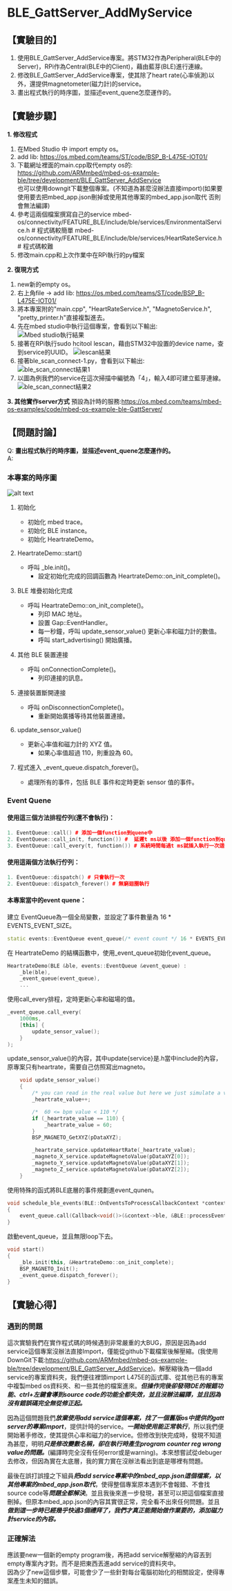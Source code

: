 # BLE_GattServer_AddMyService
## 【實驗目的】
1. 使用BLE_GattServer_AddService專案。將STM32作為Peripheral(BLE中的Server)，RPi作為Central(BLE中的Client)，藉由藍芽(BLE)進行連線。  
2. 修改BLE_GattServer_AddService專案，使其除了heart rate(心率偵測)以外，還提供magnetometer(磁力計)的service。
3. 畫出程式執行的時序圖，並描述event_quene怎麼運作的。

## 【實驗步驟】
**1. 修改程式**
1. 在Mbed Studio 中 import empty os。
2. add lib: https://os.mbed.com/teams/ST/code/BSP_B-L475E-IOT01/
3. 下載網址裡面的main.cpp取代empty os的: https://github.com/ARMmbed/mbed-os-example-ble/tree/development/BLE_GattServer_AddService  
也可以使用downgit下載整個專案。(不知道為甚麼沒辦法直接import)(如果要使用要去把mbed_app.json刪掉或使用其他專案的mbed_app.json取代 否則會無法編譯)  
4. 參考這兩個檔案撰寫自己的service
mbed-os/connectivity/FEATURE_BLE/include/ble/services/EnvironmentalService.h # 程式碼較簡單
mbed-os/connectivity/FEATURE_BLE/include/ble/services/HeartRateService.h # 程式碼較難
5. 修改main.cpp和上次作業中在RPi執行的py檔案

**2. 復現方式**
1. new新的empty os。
2. 右上角file -> add lib: https://os.mbed.com/teams/ST/code/BSP_B-L475E-IOT01/  
3. 將本專案附的"main.cpp", "HeartRateService.h", "MagnetoService.h", "pretty_printer.h"直接複製進去。
4. 先在mbed studio中執行這個專案，會看到以下輸出:  
   ![Mbed studio執行結果](image.png)     
5. 接著在RPi執行sudo hcitool lescan，藉由STM32中設置的device name，查到service的UUID。
   ![lescan結果](image-1.png)
6. 接著ble_scan_connect-1.py，會看到以下輸出:  
   ![ble_scan_connect結果1](image-2.png)
7. 以圖為例我們的service在這次掃描中編號為「4」，輸入4即可建立藍芽連線。  
   ![ble_scan_connect結果2](image-3.png)

**3. 其他實作server方式**
預設為計時的服務:https://os.mbed.com/teams/mbed-os-examples/code/mbed-os-example-ble-GattServer/

## 【問題討論】
Q: **畫出程式執行的時序圖，並描述event_quene怎麼運作的。**  
A: 
### 本專案的時序圖
![alt text](image-4.png)
1. 初始化
   - 初始化 mbed trace。
   - 初始化 BLE instance。
   - 初始化 HeartrateDemo。

2. HeartrateDemo::start()
   - 呼叫 _ble.init()。
     - 設定初始化完成的回調函數為 HeartrateDemo::on_init_complete()。

3. BLE 堆疊初始化完成
   - 呼叫 HeartrateDemo::on_init_complete()。
     - 列印 MAC 地址。
     - 設置 Gap::EventHandler。
     - 每一秒鐘，呼叫 update_sensor_value() 更新心率和磁力計的數值。
     - 呼叫 start_advertising() 開始廣播。

4. 其他 BLE 裝置連接
   - 呼叫 onConnectionComplete()。
     - 列印連接的訊息。

5. 連接裝置斷開連接
   - 呼叫 onDisconnectionComplete()。
     - 重新開始廣播等待其他裝置連接。

6. update_sensor_value()
   - 更新心率值和磁力計的 XYZ 值。
     - 如果心率值超過 110，則重設為 60。

7. 程式進入 _event_queue.dispatch_forever()。
   - 處理所有的事件，包括 BLE 事件和定時更新 sensor 值的事件。

### Event Quene
#### 使用這三個方法排程佇列(還不會執行)：
```cpp
1. EventQueue::call() # 添加一個function到quene中  
2. EventQueue::call_in(t, function()) #  延遲t ms以後 添加一個function到quene中  
3. EventQueue::call_every(t, function()) # 系統時間每過t ms就插入執行一次這個function  
```
#### 使用這兩個方法執行佇列：  
```cpp
1. EventQueue::dispatch() # 只會執行一次  
2. EventQueue::dispatch_forever() # 無窮迴圈執行  
```

#### 本專案當中的event quene：  
建立 EventQueue為一個全局變數，並設定了事件數量為 16 * EVENTS_EVENT_SIZE。
```cpp
static events::EventQueue event_queue(/* event count */ 16 * EVENTS_EVENT_SIZE);
```

在 HeartrateDemo 的結構函數中，使用_event_queue初始化event_queue。
```cpp
HeartrateDemo(BLE &ble, events::EventQueue &event_queue) :
    _ble(ble),
    _event_queue(event_queue),
    ...
```

使用call_every排程，定時更新心率和磁場的值。
```cpp
_event_queue.call_every(
    1000ms,
    [this] {
        update_sensor_value();
    }
);
```
update_sensor_value()的內容，其中update{service}是.h當中include的內容，原專案只有heartrate，需要自己仿照寫出magneto。
```cpp
    void update_sensor_value()
    {
        /* you can read in the real value but here we just simulate a value */
        _heartrate_value++;

        /*  60 <= bpm value < 110 */
        if (_heartrate_value == 110) {
            _heartrate_value = 60;
        }
        BSP_MAGNETO_GetXYZ(pDataXYZ);

        _heartrate_service.updateHeartRate(_heartrate_value);
        _magneto_X_service.updateMagnetoValue(pDataXYZ[0]);
        _magneto_Y_service.updateMagnetoValue(pDataXYZ[1]);
        _magneto_Z_service.updateMagnetoValue(pDataXYZ[2]);
    }
```
使用特殊的函式將BLE底層的事件規劃進event_qunen。
```cpp
void schedule_ble_events(BLE::OnEventsToProcessCallbackContext *context)
{
    event_queue.call(Callback<void()>(&context->ble, &BLE::processEvents));
}
```

啟動event_queue，並且無限loop下去。
```cpp
void start()
{
    _ble.init(this, &HeartrateDemo::on_init_complete);
    BSP_MAGNETO_Init();
    _event_queue.dispatch_forever();
}
```

## 【實驗心得】
### 遇到的問題
這次實驗我們在實作程式碼的時候遇到非常嚴重的大BUG，原因是因為add service這個專案沒辦法直接Import，僅能從github下載檔案後解壓縮。(我使用DownGit下載:https://github.com/ARMmbed/mbed-os-example-ble/tree/development/BLE_GattServer_AddService)。解壓縮後為一個add service的專案資料夾，我們便往裡頭import L475E的函式庫、從其他已有的專案中複製mbed os資料夾、和一些其他的檔案進來。***但操作完後卻發現IDE的報錯功能、ctrl+左鍵會導到source code的功能全都失效，並且沒辦法編譯，並且因為沒有錯誤碼完全無從修正起。***  
  
因為這個問題我們***放棄使用add service這個專案，找了一個舊版os中提供的gatt server的專案import***，提供計時的service。***一開始使用能正常執行***，所以我們便開始著手修改，使其提供心率和磁力的service。但修改到快完成時，發現不知道為甚麼，明明***只是修改變數名稱，卻在執行時產生program counter reg wrong value的問題。***(編譯時完全沒有任何error或是warning)。本來想嘗試從debuger去修改，但因為實在太底層，我的實力實在沒辦法看出到底是哪裡有問題。  
  
最後在誤打誤撞之下組員***把add service專案中的mbed_app.json這個檔案，以其他專案的mbed_app.json取代***，使得整個專案原本遇到不會報錯、不會找source code等***問題全都解決***。並且我後來進一步發現，甚至可以把這個檔案直接刪掉。但原本mbed_app.json的內容其實很正常，完全看不出來任何問題。並且***做到這一步時已經幾乎快過3個禮拜了，我們才真正能開始做作業要的，添加磁力計service的內容。***  

### 正確解法
應該要new一個新的empty program後，再把add service解壓縮的內容丟到empty專案內才對。而不是把東西丟進add service的資料夾中。  
因為少了new這個步驟，可能會少了一些針對每台電腦初始化的相關設定，使得專案產生未知的錯誤。